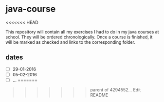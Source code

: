 # java-course
<<<<<<< HEAD

This repository will contain all my exercises I had to do in my java courses at school. They will be ordered chronologically.
Once a course is finished, it will be marked as checked and links to the corresponding folder.

## dates

- [ ] 29-01-2016
- [ ] 05-02-2016
- [ ] ...
=======
>>>>>>> parent of 4294552... Edit README
